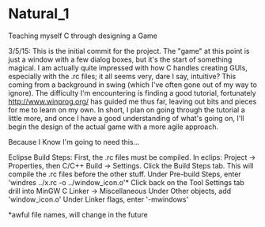 # Natural_1
Teaching myself C through designing a Game

3/5/15: This is the initial commit for the project. The "game" at this point is just a window with a few dialog boxes, but it's the start of something magical. I am actually quite impressed with how C handles creating GUIs, especially with the .rc files; it all seems very, dare I say, intuitive? This coming from a background in swing (which I've often gone out of my way to ignore). The difficulty I'm encountering is finding a good tutorial, fortunately http://www.winprog.org/ has guided me thus far, leaving out bits and pieces for me to learn on my own. In short, I plan on going through the tutorial a little more, and once I have a good understanding of what's going on, I'll begin the design of the actual game with a more agile approach. 

Because I Know I'm going to need this...

Eclipse Build Steps:
First, the .rc files must be compiled. In eclips:
Project -> Properties, then 
C/C++ Build -> Settings.
Click the Build Steps tab. This will compile the .rc files before the other stuff.
Under Pre-build Steps, enter 'windres ../x.rc -o ../window_icon.o'*
Click back on the Tool Settings tab
drill into MinGW C Linker -> Miscellaneous
Under Other objects, add 'window_icon.o'
Under Linker flags, enter '-mwindows'

*awful file names, will change in the future
